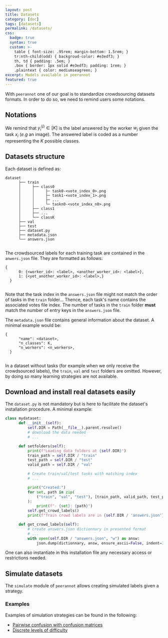 ```yaml
---
layout: post
title: Datasets
category: [doc]
tags: [datasets]
permalink: /datasets/
css:
  badge: true
  syntax: true
  custom: >-
    table { font-size: .95rem; margin-bottom: 1.5rem; }
    tr:nth-child(odd) { backgroud-color: #e3edf3; }
    th, td { padding: .5em; }
    .box { border: 1px solid #e3edf3; padding: 1rem; }
    .plaintext { color: mediumseagreen; }
excerpt: Models available in peerannot
featured: true
---
```


With `peerannot` one of our goal is to standardize crowdsourcing datasets formats. In order to do so, we need to remind users some notations.

## Notations

We remind that $y_i^{(j)}\in[K]$ is the label answered by the worker $w_j$ given the task $x_i$ (*e.g* an image).
The answered label is coded as a number representing the $K$ possible classes.

## Datasets structure

Each dataset is defined as:

  <pre><code class="lang-bash">dataset
      ├── train
      │     ├── class0
      │     │     ├─ task0-&lt;vote_index_0&gt;<span class="hljs-selector-class">.png</span>
      │     │     ├─ task1-&lt;vote_index_1&gt;<span class="hljs-selector-class">.png</span>
      │     │     ├─ ...
      │     │     └─ taskn0-&lt;vote_index_n0&gt;<span class="hljs-selector-class">.png</span>
      │     ├── class1
      │     ├── ...
      │     └── classK
      ├── val
      ├── test
      ├── dataset<span class="hljs-selector-class">.py</span>
      ├── metadata<span class="hljs-selector-class">.json</span>
      └── answers.json
  </code></pre>

  <p>The crowdsourced labels for each training task are contained in the <code>anwers.json</code> file. They are formatted
    as follows:</p>

  <pre><code class="lang-json">{
      0: {<span class="hljs-tag">&lt;<span class="hljs-name">worker_id</span>&gt;</span>: <span class="hljs-tag">&lt;<span class="hljs-name">label</span>&gt;</span>, <span class="hljs-tag">&lt;<span class="hljs-name">another_worker_id</span>&gt;</span>: <span class="hljs-tag">&lt;<span class="hljs-name">label</span>&gt;</span>},
      1: {<span class="hljs-tag">&lt;<span class="hljs-name">yet_another_worker_id</span>&gt;</span>: <span class="hljs-tag">&lt;<span class="hljs-name">label</span>&gt;</span>,}
  }
  </code></pre>

  <p>Note that the task index in the <code>answers.json</code> file might not match the order of tasks in the
    <code>train</code> folder... Thence, each task&#39;s name contains the associated votes file index.
    The number of tasks in the <code>train</code> folder <strong>must</strong> match the number of entry keys in the
    <code>answers.json</code> file.</p>
  <p>The <code>metadata.json</code> file contains general information about the dataset. A minimal example would be:</p>

  <pre><code class="lang-json">{
      <span class="hljs-attr">"name"</span>: &lt;dataset&gt;,
      <span class="hljs-attr">"n_classes"</span>: K,
      <span class="hljs-attr">"n_workers"</span>: &lt;n_workers&gt;,
  }
  </code></pre>

In a dataset without tasks (for example when we only receive the crowdsourced labels), the `train`, `val` and `test` folders are omitted.
However, by doing so many learning strategies are not available.

## Download and install real datasets easily

  <p>The <code>dataset.py</code> is not mandatory but is here to facilitate the dataset&#39;s installation procedure. A
    minimal example:</p>

```python
class mydataset:
      def __init__(self):
          self.DIR = Path(__file__).parent.resolve()
          # download the data needed
          # ...

      def setfolders(self):
          print(f"Loading data folders at {self.DIR}")
          train_path = self.DIR / "train"
          test_path = self.DIR / "test"
          valid_path = self.DIR / "val"

          # Create train/val/test tasks with matching index
          # ...

          print("Created:")
          for set, path in zip(
              ("train", "val", "test"), [train_path, valid_path, test_path]
          ):
              print(f"- {set}: {path}")
          self.get_crowd_labels()
          print(f"Train crowd labels are in {self.DIR / 'answers.json'}")

      def get_crowd_labels(self):
          # create answers.json dictionnary in presented format
          # ...
          with open(self.DIR / "answers.json", "w") as answ:
              json.dump(dictionnary, answ, ensure_ascii=False, indent=3)
```

One can also instantiate in this installation file any necessary access or restrictions needed.

## Simulate datasets

The `simulate` module of `peerannot` allows creating simulated labels given a strategy.

### Examples

Examples of simulation strategies can be found in the following:
<ul>
  <li><a href="/datasets/simulate_confusions">Pairwise confusion with confusion matrices</a></li>
  <li><a href="/datasets/simulate_discrete_difficulty">Discrete levels of difficulty</a></li>
</ul>
